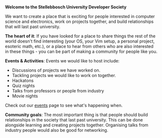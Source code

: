 **Welcome to the Stellebbosch University Developer Society**

We want to create a place that is exciting for people interested in computer
science and electronics, work on projects together, and build relationships that
will last past university.

__The heart of it__: If you have looked for a place to share things the rest of
the world doesn't find interesting (your OS, your Vim setup, a personal project,
esoteric math, etc.), or a place to hear from others who are also interested in
these things - you can be part of making a community for people like you.

__Events & Activities__: Events we would like to host include:
* Discussions of projects we have worked on.
* Tackling projects we would like to work on together.
* Hackatons
* Quiz nights
* Talks from professors or people from industry
* Movie nights

Check out our [events](/events/) page to see what's happening when.

__Community goals__: The most important thing is that people should build
relationships in the society that last past university. This can be done
alongside learning and creating projects together. Organising talks from
industry people would also be good for networking.
